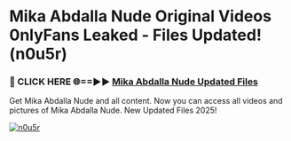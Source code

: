 # Mika Abdalla Nude Original Videos 0nlyFans Leaked - Files Updated! (n0u5r)

<h3>🔴 CLICK HERE 🌐==►► <a href="https://tinyurl.com/52m3yx9h" rel="nofollow">Mika Abdalla Nude Updated Files</a></h3>

Get Mika Abdalla Nude and all content. Now you can access all videos and pictures of Mika Abdalla Nude. New Updated Files 2025!

[![n0u5r](https://i.imgur.com/TnHtlc8.gif)](https://tinyurl.com/52m3yx9h)
